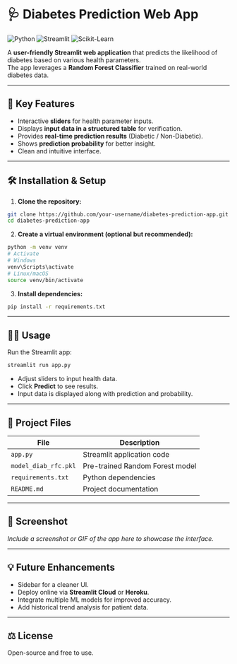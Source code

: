 # 🩺 Diabetes Prediction Web App

![Python](https://img.shields.io/badge/Python-3.11-blue?logo=python)
![Streamlit](https://img.shields.io/badge/Streamlit-1.38-orange?logo=streamlit)
![Scikit-Learn](https://img.shields.io/badge/Scikit--Learn-1.5.2-lightgrey?logo=scikit-learn)

A **user-friendly Streamlit web application** that predicts the likelihood of diabetes based on various health parameters.  
The app leverages a **Random Forest Classifier** trained on real-world diabetes data.

---

## 🔹 Key Features
- Interactive **sliders** for health parameter inputs.  
- Displays **input data in a structured table** for verification.  
- Provides **real-time prediction results** (Diabetic / Non-Diabetic).  
- Shows **prediction probability** for better insight.  
- Clean and intuitive interface.

---

## 🛠 Installation & Setup

1. **Clone the repository:**
```bash
git clone https://github.com/your-username/diabetes-prediction-app.git
cd diabetes-prediction-app
```

2. **Create a virtual environment (optional but recommended):**
```bash
python -m venv venv
# Activate
# Windows
venv\Scripts\activate
# Linux/macOS
source venv/bin/activate
```

3. **Install dependencies:**
```bash
pip install -r requirements.txt
```

---

## 🏃‍♂️ Usage

Run the Streamlit app:
```bash
streamlit run app.py
```

- Adjust sliders to input health data.  
- Click **Predict** to see results.  
- Input data is displayed along with prediction and probability.

---

## 🧩 Project Files

| File | Description |
|------|-------------|
| `app.py` | Streamlit application code |
| `model_diab_rfc.pkl` | Pre-trained Random Forest model |
| `requirements.txt` | Python dependencies |
| `README.md` | Project documentation |

---

## 📸 Screenshot

*Include a screenshot or GIF of the app here to showcase the interface.*

---

## 💡 Future Enhancements
- Sidebar for a cleaner UI.  
- Deploy online via **Streamlit Cloud** or **Heroku**.  
- Integrate multiple ML models for improved accuracy.  
- Add historical trend analysis for patient data.

---

## ⚖️ License

Open-source and free to use.

